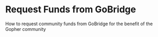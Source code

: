# Request Funds from GoBridge

How to request community funds from GoBridge for the benefit of the Gopher community
